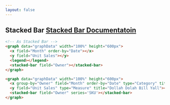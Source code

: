 ```yaml
---
layout: false
---
```

<h2>
    Stacked Bar
    <span class="api-link">
      <a href="../documentation/#stacked-bar">Stacked Bar Documentatoin</a>
    </span>
</h2>

<div class="white-panel">
  <graph data="graphData" width="100%" height="600px">
    <x field="Month" order-by="Date"></x>
    <y field="Unit Sales"></y>
    <legend></legend>
    <stacked-bar field="Owner"></stacked-bar>
  </graph>
</div>

```html
<!-- As Stacked Bar -->
<graph data="graphData" width="100%" height="600px">
  <x field="Month" order-by="Date"></x>
  <y field="Unit Sales"></y>
  <legend></legend>
  <stacked-bar field="Owner"></stacked-bar>
</graph>
```

<div class="white-panel">
  <graph data="graphData" width="100%" height="600px">
    <x group-by="Owner" field="Month" order-by="Date" type="Category" title="Cream, Get the Money"></x>
    <y field="Unit Sales" type="Measure" title="Dollah Dolah Bill Yall"></y>
    <stacked-bar field="Owner" series='SKU'></stacked-bar>
  </graph>
</div>

```html
<graph data="graphData" width="100%" height="600px">
  <x group-by="Owner" field="Month" order-by="Date" type="Category" title="Cream, Get the Money"></x>
  <y field="Unit Sales" type="Measure" title="Dollah Dolah Bill Yall"></y>
  <stacked-bar field="Owner" series='SKU'></stacked-bar>
</graph>
```
